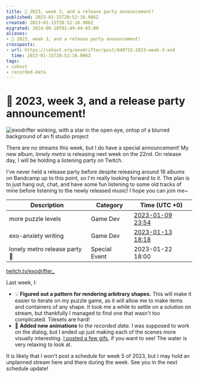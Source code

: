 ```yaml
---
title: 📅 2023, week 3, and a release party announcement!
published: 2023-01-15T20:52:16.986Z
created: 2023-01-15T20:52:16.986Z
migrated: 2024-09-18T01:49:44-05:00
aliases:
- 📅 2023, week 3, and a release party announcement!
crossposts:
- url: https://cohost.org/exodrifter/post/849715-2023-week-3-and
  time: 2023-01-15T20:52:16.986Z
tags:
- cohost
- recorded-data
---
```


# 📅 2023, week 3, and a release party announcement!

![exodrifter winking, with a star in the open eye, ontop of a blurred background of an fl studio project](20230115205216-wink.png)

There are no streams this week, but I do have a special announcement! My new album, _lonely metro_ is releasing next week on the 22nd. On release day, I will be holding a listening party on Twitch.

I've never held a release party before despite releasing around 16 albums on Bandcamp up to this point, so I'm really looking forward to it. The plan is to just hang out, chat, and have some fun listening to some old tracks of mine before listening to the newly released music! I hope you can join me~

|Description|Category|Time (UTC +0)|
|---|---|---|
|more puzzle levels|Game Dev|[2023-01-09 23:54](../vods/20230109235408.md)|
|exo-anxiety writing|Game Dev|[2023-01-13 18:18](../vods/20230113181838.md)|
|lonely metro release party 🎵|Special Event|2023-01-22 18:00|

[twitch.tv/exodrifter_](https://twitch.tv/exodrifter_)

Last week, I:

- 💡 **Figured out a pattern for rendering arbitrary shapes.** This will make it easier to iterate on my puzzle game, as it will allow me to make items and containers of any shape. It took me a while to settle on a solution on stream, but thankfully I managed to find one that wasn't too complicated. Tilesets are hard!
- 🌊 **Added new animations** to _the recorded data_. I was supposed to work on the dialog, but I ended up just making each of the scenes more visually interesting. [I posted a few gifs](20230114044402.md), if you want to see! The water is very relaxing to look at.

It is likely that I won't post a schedule for week 5 of 2023, but I may hold an unplanned stream here and there during the week. See you in the next schedule update!

